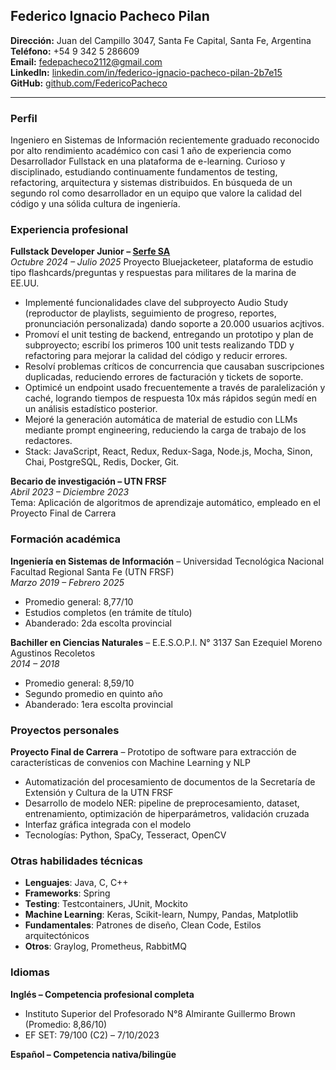 ## Federico Ignacio Pacheco Pilan

**Dirección:** Juan del Campillo 3047, Santa Fe Capital, Santa Fe, Argentina  
**Teléfono:** +54 9 342 5 286609  
**Email:** [fedepacheco2112@gmail.com](mailto:fedepacheco2112@gmail.com)  
**LinkedIn:** [linkedin.com/in/federico-ignacio-pacheco-pilan-2b7e15](http://www.linkedin.com/in/federico-ignacio-pacheco-pilan-2b7e15/)  
**GitHub:** [github.com/FedericoPacheco](http://www.github.com/FedericoPacheco)

---

### Perfil

Ingeniero en Sistemas de Información recientemente graduado reconocido por alto rendimiento académico con casi 1 año de experiencia como Desarrollador Fullstack en una plataforma de e-learning. Curioso y disciplinado, estudiando continuamente fundamentos de testing, refactoring, arquitectura y sistemas distribuidos. En búsqueda de un segundo rol como desarrollador en un equipo que valore la calidad del código y una sólida cultura de ingeniería.

### Experiencia profesional

**Fullstack Developer Junior – [Serfe SA](https://www.serfe.com/es/)**  
*Octubre 2024 – Julio 2025*
Proyecto Bluejacketeer, plataforma de estudio tipo flashcards/preguntas y respuestas para militares de la marina de EE.UU.  

 - Implementé funcionalidades clave del subproyecto Audio Study (reproductor de playlists, seguimiento de progreso, reportes, pronunciación personalizada) dando soporte a 20.000 usuarios acjtivos.  
 - Promoví el unit testing de backend, entregando un prototipo y plan de subproyecto; escribí los primeros 100 unit tests realizando TDD y refactoring para mejorar la calidad del código y reducir errores.
- Resolví problemas críticos de concurrencia que causaban suscripciones duplicadas, reduciendo
errores de facturación y tickets de soporte.
- Optimicé un endpoint usado frecuentemente a través de paralelización y caché, logrando tiempos de respuesta 10x más rápidos según medí en un análisis estadístico posterior.
- Mejoré la generación automática de material de estudio con LLMs mediante prompt engineering, reduciendo la carga de trabajo de los redactores.
- Stack: JavaScript, React, Redux, Redux-Saga, Node.js, Mocha, Sinon, Chai, PostgreSQL, Redis, Docker, Git. 

**Becario de investigación – UTN FRSF**  
*Abril 2023 – Diciembre 2023*  
Tema: Aplicación de algoritmos de aprendizaje automático, empleado en el Proyecto Final de Carrera  

### Formación académica

**Ingeniería en Sistemas de Información** – Universidad Tecnológica Nacional Facultad Regional Santa Fe (UTN FRSF)  
*Marzo 2019 – Febrero 2025*  

 - Promedio general: 8,77/10  
 - Estudios completos (en trámite de título)  
 - Abanderado: 2da escolta provincial  

**Bachiller en Ciencias Naturales** – E.E.S.O.P.I. N° 3137 San Ezequiel Moreno Agustinos Recoletos  
*2014 – 2018*  

 - Promedio general: 8,59/10
 - Segundo promedio en quinto año  
 - Abanderado: 1era escolta provincial  

### Proyectos personales

**Proyecto Final de Carrera** – Prototipo de software para extracción de características de convenios con Machine Learning y NLP  
 
 - Automatización del procesamiento de documentos de la Secretaría de Extensión y Cultura de la UTN FRSF  
 - Desarrollo de modelo NER: pipeline de preprocesamiento, dataset, entrenamiento, optimización de hiperparámetros, validación cruzada  
 - Interfaz gráfica integrada con el modelo  
 - Tecnologías: Python, SpaCy, Tesseract, OpenCV  

### Otras habilidades técnicas

 - **Lenguajes**: Java, C, C++
 - **Frameworks**: Spring
 - **Testing**: Testcontainers, JUnit, Mockito
 - **Machine Learning**: Keras, Scikit-learn, Numpy, Pandas, Matplotlib  
 - **Fundamentales**: Patrones de diseño, Clean Code, Estilos arquitectónicos  
 - **Otros**: Graylog, Prometheus, RabbitMQ 

### Idiomas

**Inglés – Competencia profesional completa**  

 - Instituto Superior del Profesorado N°8 Almirante Guillermo Brown (Promedio: 8,86/10)  
 - EF SET: 79/100 (C2) – 7/10/2023  

**Español – Competencia nativa/bilingüe**  
